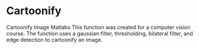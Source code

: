 # Cartoonify
Cartoonify Image Matlabs
This function was created for a computer vision course.
The function uses a gaussian filter, thresholding, bilateral filter, and edge detection to cartoonify an image. 
